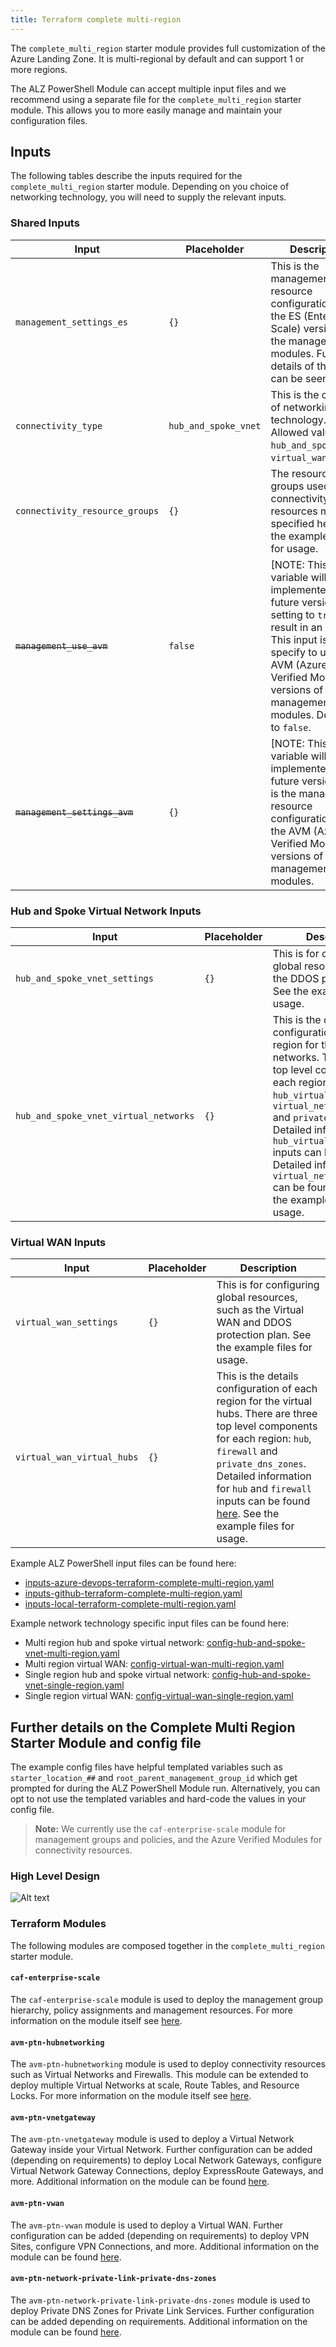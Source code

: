 ```yaml
---
title: Terraform complete multi-region
---
```


The `complete_multi_region` starter module provides full customization of the Azure Landing Zone. It is multi-regional by default and can support 1 or more regions.

The ALZ PowerShell Module can accept multiple input files and we recommend using a separate file for the `complete_multi_region` starter module. This allows you to more easily manage and maintain your configuration files.

## Inputs

The following tables describe the inputs required for the `complete_multi_region` starter module. Depending on you choice of networking technology, you will need to supply the relevant inputs.

### Shared Inputs

| Input | Placeholder | Description |
| - | -- | --- |
| `management_settings_es` | `{}` | This is the management resource configuration for the ES (Enterprise Scale) versions of the management modules. Full details of the inputs can be seen [here](https://registry.terraform.io/modules/Azure/caf-enterprise-scale/azurerm/latest) |
| `connectivity_type` | `hub_and_spoke_vnet` | This is the choice of networking technology. Allowed values are `hub_and_spoke_vnet`, `virtual_wan` or `none`. |
| `connectivity_resource_groups` | `{}` | The resource groups used by the connectivity resources must be specified here. See the example files for usage. |
| ~~`management_use_avm`~~ | `false` | [NOTE: This variable will be implemented in a future version, setting to `true` will result in an error] This input is to specify to use the AVM (Azure Verified Modules) versions of the management modules. Defaults to `false`. |
| ~~`management_settings_avm`~~ | `{}` | [NOTE: This variable will be implemented in a future version] This is the management resource configuration for the AVM (Azure Verified Modules) versions of the management modules. |

### Hub and Spoke Virtual Network Inputs

| Input | Placeholder | Description |
| - | -- | --- |
| `hub_and_spoke_vnet_settings` | `{}` | This is for configuring global resources, such as the DDOS protection plan. See the example files for usage. |
| `hub_and_spoke_vnet_virtual_networks` | `{}` | This is the details configuration of each region for the hub networks. There are three top level components for each region: `hub_virtual_network`, `virtual_network_gateways` and `private_dns_zones`. Detailed information for `hub_virtual_network` inputs can be found [here](https://registry.terraform.io/modules/Azure/avm-ptn-hubnetworking). Detailed information for `virtual_network_gateways` can be found [here](https://registry.terraform.io/modules/Azure/avm-ptn-vnetgateway/azurerm/latest). See the example files for usage. |

### Virtual WAN Inputs

| Input | Placeholder | Description |
| - | -- | --- |
| `virtual_wan_settings` | `{}` | This is for configuring global resources, such as the Virtual WAN and DDOS protection plan. See the example files for usage. |
| `virtual_wan_virtual_hubs` | `{}` | This is the details configuration of each region for the virtual hubs. There are three top level components for each region: `hub`, `firewall` and `private_dns_zones`. Detailed information for `hub` and `firewall` inputs can be found [here](https://registry.terraform.io/modules/Azure/avm-ptn-virtualwan/azurerm/latest). See the example files for usage. |

Example ALZ PowerShell input files can be found here:

- [inputs-azure-devops-terraform-complete-multi-region.yaml](https://raw.githubusercontent.com/Azure/ALZ-PowerShell-Module/refs/heads/main/docs/wiki/examples/powershell-inputs/inputs-azure-devops-terraform-complete-multi-region.yaml)
- [inputs-github-terraform-complete-multi-region.yaml](https://raw.githubusercontent.com/Azure/ALZ-PowerShell-Module/refs/heads/main/docs/wiki/examples/powershell-inputs/inputs-github-terraform-complete-multi-region.yaml)
- [inputs-local-terraform-complete-multi-region.yaml](https://raw.githubusercontent.com/Azure/ALZ-PowerShell-Module/refs/heads/main/docs/wiki/examples/powershell-inputs/inputs-local-terraform-complete-multi-region.yaml)

Example network technology specific input files can be found here:

- Multi region hub and spoke virtual network: [config-hub-and-spoke-vnet-multi-region.yaml](https://raw.githubusercontent.com/Azure/ALZ-PowerShell-Module/refs/heads/main/docs/wiki/examples/starter-module-config/complete-multi-region/config-hub-and-spoke-vnet-multi-region.yaml)
- Multi region virtual WAN: [config-virtual-wan-multi-region.yaml](https://raw.githubusercontent.com/Azure/ALZ-PowerShell-Module/refs/heads/main/docs/wiki/examples/starter-module-config/complete-multi-region/config-virtual-wan-multi-region.yaml)
- Single region hub and spoke virtual network: [config-hub-and-spoke-vnet-single-region.yaml](https://raw.githubusercontent.com/Azure/ALZ-PowerShell-Module/refs/heads/main/docs/wiki/examples/starter-module-config/complete-multi-region/config-hub-and-spoke-vnet-single-region.yaml)
- Single region virtual WAN: [config-virtual-wan-single-region.yaml](https://raw.githubusercontent.com/Azure/ALZ-PowerShell-Module/refs/heads/main/docs/wiki/examples/starter-module-config/complete-multi-region/config-virtual-wan-single-region.yaml)

## Further details on the Complete Multi Region Starter Module and config file

The example config files have helpful templated variables such as `starter_location_##` and `root_parent_management_group_id` which get prompted for during the ALZ PowerShell Module run. Alternatively, you can opt to not use the templated variables and hard-code the values in your config file.

> **Note:** We currently use the `caf-enterprise-scale` module for management groups and policies, and the Azure Verified Modules for connectivity resources.

### High Level Design

![Alt text](./media/starter-module-hubnetworking.png)

### Terraform Modules

The following modules are composed together in the `complete_multi_region` starter module.

#### `caf-enterprise-scale`

The `caf-enterprise-scale` module is used to deploy the management group hierarchy, policy assignments and management resources. For more information on the module itself see [here](https://github.com/Azure/terraform-azurerm-caf-enterprise-scale).

#### `avm-ptn-hubnetworking`

The `avm-ptn-hubnetworking` module is used to deploy connectivity resources such as Virtual Networks and Firewalls.
This module can be extended to deploy multiple Virtual Networks at scale, Route Tables, and Resource Locks. For more information on the module itself see [here](https://github.com/Azure/terraform-azurerm-avm-ptn-hu).

#### `avm-ptn-vnetgateway`

The `avm-ptn-vnetgateway` module is used to deploy a Virtual Network Gateway inside your Virtual Network. Further configuration can be added (depending on requirements) to deploy Local Network Gateways, configure Virtual Network Gateway Connections, deploy ExpressRoute Gateways, and more. Additional information on the module can be found [here](https://github.com/Azure/terraform-azurerm-avm-ptn-vnetgateway).

#### `avm-ptn-vwan`

The `avm-ptn-vwan` module is used to deploy a Virtual WAN. Further configuration can be added (depending on requirements) to deploy VPN Sites, configure VPN Connections, and more. Additional information on the module can be found [here](https://github.com/Azure/terraform-azurerm-avm-ptn-vwan).

#### `avm-ptn-network-private-link-private-dns-zones`

The `avm-ptn-network-private-link-private-dns-zones` module is used to deploy Private DNS Zones for Private Link Services. Further configuration can be added depending on requirements. Additional information on the module can be found [here](https://github.com/Azure/terraform-azurerm-avm-ptn-network-private-link-private-dns-zones).

 [//]: # (************************)
 [//]: # (INSERT LINK LABELS BELOW)
 [//]: # (************************)

[example_starter_module_complete_config_hub_spoke_single_region]: examples/starter-module-config/complete-multi-region/config-hub-and-spoke-vnet-single-region.yaml "Example - Starter Module Config - Complete - Hub and Spoke VNet Single Region"
[example_starter_module_complete_config_vwan_single_region]: examples/starter-module-config/complete-multi-region/config-virtual-wan-single-region.yaml "Example - Starter Module Config - Complete - Virtual WAN Single Region"
[example_starter_module_complete_config_hub_spoke_multi_region]: examples/starter-module-config/complete-multi-region/config-hub-and-spoke-vnet-multi-region.yaml "Example - Starter Module Config - Complete - Hub and Spoke VNet Multi Region"
[example_starter_module_complete_config_vwan_multi_region]: examples/starter-module-config/complete-multi-region/config-virtual-wan-multi-region.yaml "Example - Starter Module Config - Complete - Virtual WAN Multi Region"
[example_powershell_inputs_azure_devops_terraform_complete_multi_region]: examples/powershell-inputs/inputs-azure-devops-terraform-complete-multi-region.yaml "Example - PowerShell Inputs - Azure DevOps - Terraform - Complete Multi Region"
[example_powershell_inputs_github_terraform_complete_multi_region]: examples/powershell-inputs/inputs-github-terraform-complete-multi-region.yaml "Example - PowerShell Inputs - GitHub - Terraform - Complete Multi Region"
[example_powershell_inputs_local_terraform_complete_multi_region]: examples/powershell-inputs/inputs-local-terraform-complete-multi-region.yaml "Example - PowerShell Inputs - Local - Terraform - Complete Multi Region"
